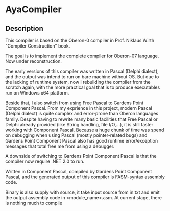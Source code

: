 # AyaCompiler

## Description

This compiler is based on the Oberon-0 compiler in Prof. Niklaus Wirth "Compiler Construction" book.

The goal is to implement the complete compiler for Oberon-07 language. Now under reconstruction.

The early versions of this compiler was written in Pascal (Delphi dialect), and the output was intend to run on bare machine without OS. But due to the lacking of runtime system, now I rebuilding the compiler from the scratch again, with the more practical goal that is to produce executables run on Windows x64 platform.

Beside that, I also switch from using Free Pascal to Gardens Point Component Pascal. From my exprience in this project, modern Pascal (Delphi dialect) is quite complex and error-prone than Oberon languages family. Despite having to rewrite many basic facilities that Free Pascal or Delphi already provided (like String handling, file I/O,...), it is still faster working with Component Pascal. Because a huge chunk of time was spend on debugging when using Pascal (mostly pointer-related bugs) and Gardens Point Component Pascal also has good runtime error/exception messages that total free me from using a debugger.

A downside of switching to Gardens Point Component Pascal is that the compiler now require .NET 2.0 to run.

Written in Component Pascal, compiled by Gardens Point Component Pascal, and the generated output of this compiler is FASM-syntax assembly code.

Binary is also supply with source, it take input source from in.txt and emit the output assembly code in <module_name>.asm. At current stage, there is nothing much to compile

